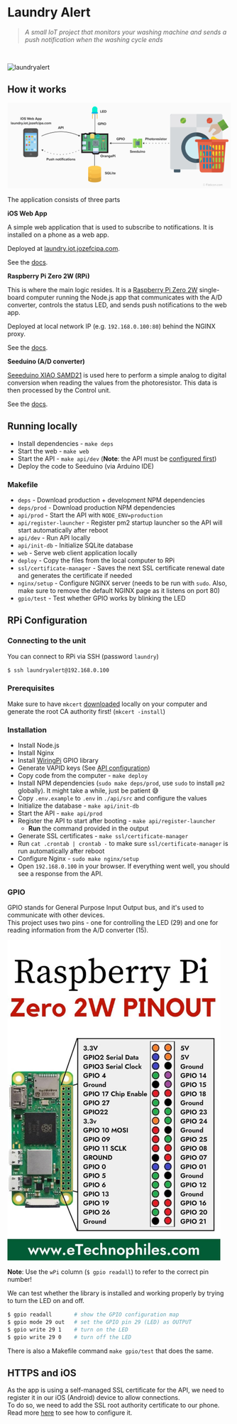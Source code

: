 # Laundry Alert

> _A small IoT project that monitors your washing machine and sends a push notification when the washing cycle ends_
<br>

![laundryalert](https://github.com/user-attachments/assets/8d1b51d0-a250-49a0-8f1a-3996e43e7db5)


## How it works

![Diagram](./assets/diagram.png)

The application consists of three parts

**iOS Web App**

A simple web application that is used to subscribe to notifications. It is installed on a phone as a web app.

Deployed at [laundry.iot.jozefcipa.com](https://laundry.iot.jozefcipa.com/).

See the [docs](./web/README.md).

**Raspberry Pi Zero 2W (RPi)**

This is where the main logic resides. It is a [Raspberry Pi Zero 2W](https://www.raspberrypi.com/products/raspberry-pi-zero-2-w/) single-board computer running the Node.js app that communicates with the A/D converter, controls the status LED, and sends push notifications to the web app.

Deployed at local network IP (e.g. `192.168.0.100:80`) behind the NGINX proxy.

See the [docs](./api/README.md).

**Seeduino (A/D converter)**

[Seeeduino XIAO SAMD21](https://www.seeedstudio.com/Seeeduino-XIAO-Arduino-Microcontroller-SAMD21-Cortex-M0+-p-4426.html) is used here to perform a simple analog to digital conversion when reading the values from the photoresistor. This data is then processed by the Control unit.

See the [docs](./ad-converter/README.md).

## Running locally
- Install dependencies - `make deps`
- Start the web - `make web`
- Start the API - `make api/dev` (**Note**: the API must be [configured first](./api/README.md))
- Deploy the code to Seeduino (via Arduino IDE)

### Makefile
- `deps` - Download production + development NPM dependencies
- `deps/prod` - Download production NPM dependencies
- `api/prod` - Start the API with `NODE_ENV=production`
- `api/register-launcher` - Register pm2 startup launcher so the API will start automatically after reboot
- `api/dev` - Run API locally
- `api/init-db` - Initialize SQLite database
- `web` - Serve web client application locally
- `deploy` - Copy the files from the local computer to RPi
- `ssl/certificate-manager` - Saves the next SSL certificate renewal date and generates the certificate if needed
- `nginx/setup` - Configure NGINX server (needs to be run with `sudo`. Also, make sure to remove the default NGINX page as it listens on port 80)
- `gpio/test` - Test whether GPIO works by blinking the LED

## RPi Configuration

### Connecting to the unit
You can connect to RPi via SSH (password `laundry`)

```bash
$ ssh laundryalert@192.168.0.100
```

### Prerequisites

Make sure to have `mkcert` [downloaded](https://github.com/FiloSottile/mkcert) locally on your computer and generate the root CA authority first! (`mkcert -install`)

### Installation

- Install Node.js
- Install Nginx
- Install [WiringPi](https://github.com/WiringPi/WiringPi) GPIO library
- Generate VAPID keys (See [API configuration](./api/README.md))
- Copy code from the computer - `make deploy`
- Install NPM dependencies (`sudo make deps/prod`, use `sudo` to install `pm2` globally). It might take a while, just be patient 😅
- Copy `.env.example` to `.env` in `./api/src` and configure the values
- Initialize the database - `make api/init-db`
- Start the API - `make api/prod`
- Register the API to start after booting - `make api/register-launcher`
  - **Run** the command provided in the output
- Generate SSL certificates - `make ssl/certificate-manager`
- Run `cat .crontab | crontab -` to make sure `ssl/certificate-manager` is run automatically after reboot
- Configure Nginx - `sudo make nginx/setup`
- Open `192.168.0.100` in your browser. If everything went well, you should see a response from the API.

### GPIO
GPIO stands for General Purpose Input Output bus, and it's used to communicate with other devices.<br>
This project uses two pins - one for controlling the LED (29) and one for reading information from the A/D converter (15).

<img src="./assets/gpio.jpg" width="480" alt="GPIO Pinout">

**Note**: Use the `wPi` column (`$ gpio readall`) to refer to the correct pin number!

We can test whether the library is installed and working properly by trying to turn the LED on and off.

```bash
$ gpio readall       # show the GPIO configuration map
$ gpio mode 29 out   # set the GPIO pin 29 (LED) as OUTPUT
$ gpio write 29 1    # turn on the LED
$ gpio write 29 0    # turn off the LED
```

There is also a Makefile command `make gpio/test` that does the same.

## HTTPS and iOS

As the app is using a self-managed SSL certificate for the API, we need to register it in our iOS (Android) device to allow connections. <br>
To do so, we need to add the SSL root authority certificate to our phone. <br>
Read more [here](https://jozefcipa.com/blog/self-signed-ssl-certificates-on-ios) to see how to configure it.

